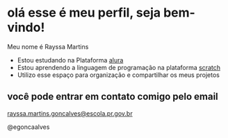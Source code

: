 # olá esse é meu perfil, seja bem-vindo!

Meu nome é Rayssa Martins
- Estou estudando na Plataforma [alura](https://cursos.alura.com.br/loginForm?logout)
- Estou aprendendo a linguagem de programação na plataforma [scratch](https://scratch.mit.edu/)
- Utilizo esse espaço para organização e compartilhar os meus projetos 

## você pode entrar em contato comigo pelo email

rayssa.martins.goncalves@escola.pr.gov.br


@egoncaalves

